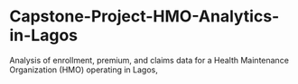 # Capstone-Project-HMO-Analytics-in-Lagos
Analysis of enrollment, premium, and claims data for a Health Maintenance Organization (HMO) operating in Lagos,
